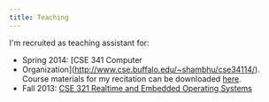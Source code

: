 ```yaml
---
title: Teaching
---
```

I'm recruited as teaching assistant for:

- Spring 2014: [CSE 341 Computer
- Organization](http://www.cse.buffalo.edu/~shambhu/cse34114/). Course
  materials for my recitation can be downloaded [here](http://cse341.cloudapp.net/).
- Fall 2013: [CSE 321 Realtime and Embedded Operating
  Systems](http://www.cse.buffalo.edu/~bina/cse321/fall2013/index.html)
